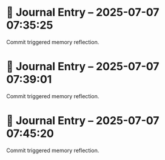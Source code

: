 
# 📝 Journal Entry – 2025-07-07 07:35:25
Commit triggered memory reflection.

# 📝 Journal Entry – 2025-07-07 07:39:01
Commit triggered memory reflection.

# 📝 Journal Entry – 2025-07-07 07:45:20
Commit triggered memory reflection.
